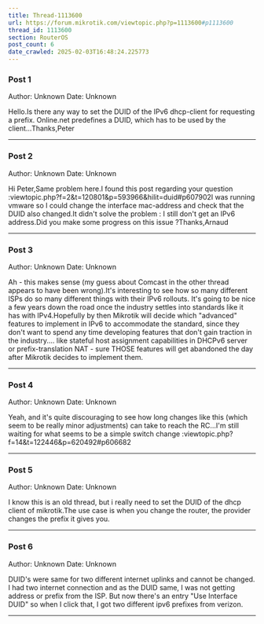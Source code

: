 ```yaml
---
title: Thread-1113600
url: https://forum.mikrotik.com/viewtopic.php?p=1113600#p1113600
thread_id: 1113600
section: RouterOS
post_count: 6
date_crawled: 2025-02-03T16:48:24.225773
---
```


### Post 1
Author: Unknown
Date: Unknown

Hello.Is there any way to set the DUID of the IPv6 dhcp-client for requesting a prefix. Online.net predefines a DUID, which has to be used by the client...Thanks,Peter

---
### Post 2
Author: Unknown
Date: Unknown

Hi Peter,Same problem here.I found this post regarding your question :viewtopic.php?f=2&t=120801&p=593966&hilit=duid#p607902I was running vmware so I could change the interface mac-address and check that the DUID also changed.It didn't solve the problem : I still don't get an IPv6 address.Did you make some progress on this issue ?Thanks,Arnaud

---
### Post 3
Author: Unknown
Date: Unknown

Ah - this makes sense (my guess about Comcast in the other thread appears to have been wrong).It's interesting to see how so many different ISPs do so many different things with their IPv6 rollouts. It's going to be nice a few years down the road once the industry settles into standards like it has with IPv4.Hopefully by then Mikrotik will decide which "advanced" features to implement in IPv6 to accommodate the standard, since they don't want to spend any time developing features that don't gain traction in the industry.... like stateful host assignment capabilities in DHCPv6 server or prefix-translation NAT - sure THOSE features will get abandoned the day after Mikrotik decides to implement them.

---
### Post 4
Author: Unknown
Date: Unknown

Yeah, and it's quite discouraging to see how long changes like this (which seem to be really minor adjustments) can take to reach the RC…I'm still waiting for what seems to be a simple switch change :viewtopic.php?f=14&t=122446&p=620492#p606682

---
### Post 5
Author: Unknown
Date: Unknown

I know this is an old thread, but i really need to set the DUID of the dhcp client of mikrotik.The use case is when you change the router, the provider changes the prefix it gives you.

---
### Post 6
Author: Unknown
Date: Unknown

DUID's were same for two different internet uplinks and cannot be changed. I had two internet connection and as the DUID same, I was not getting address or prefix from the ISP. But now there's an entry "Use Interface DUID" so when I click that, I got two different ipv6 prefixes from verizon.

---
